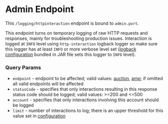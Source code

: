 # Admin Endpoint

This `/logging/httpinteraction` endpoint is bound to `admin.port`.

This endpoint turns on temporary logging of raw HTTP requests and responses, mainly for troubleshooting production issues. 
Interaction is logged at `INFO` level using `http-interaction` logback logger so make sure this logger has at least 
`INFO` or more verbose level set ([logback configuration](../../../src/main/resources/logback-spring.xml) bundled in JAR 
file sets this logger to `INFO` level).

### Query Params
- `endpoint` - endpoint to be affected; valid values: [auction](../openrtb2/auction.md), [amp](../openrtb2/amp.md); 
if omitted all valid endpoints will be affected
- `statusCode` - specifies that only interactions resulting in this response status code should be logged; 
valid values: >=200 and <=500
- `account` - specifies that only interactions involving this account should be logged
- `limit` - number of interactions to log; there is an upper threshold for this value set in 
[configuration](../../config-app.md) 
